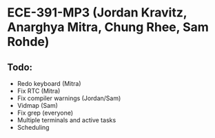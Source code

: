 ECE-391-MP3 (Jordan Kravitz, Anarghya Mitra, Chung Rhee, Sam Rohde)
===========

Todo:
-------------------------
* Redo keyboard (Mitra)
* Fix RTC (Mitra)
* Fix compiler warnings (Jordan/Sam)
* Vidmap (Sam)
* Fix grep (everyone)
* Multiple terminals and active tasks
* Scheduling



	
	
	
